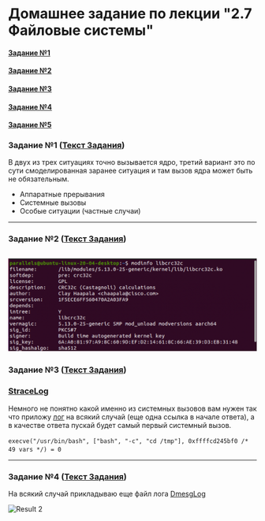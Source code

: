 # Домашнее задание по лекции "2.7 Файловые системы"

#### [Задание №1](#задание-1-текст-задания)
#### [Задание №2](#задание-2-текст-задания)
#### [Задание №3](#задание-3-текст-задания)
#### [Задание №4](#задание-4-текст-задания)
#### [Задание №5](#задание-5-текст-задания)

### Задание №1 ([Текст Задания](https://github.com/netology-code/slin-homeworks/blob/slin-7/2-08.md#%D0%B7%D0%B0%D0%B4%D0%B0%D0%BD%D0%B8%D0%B5-1))

В двух из трех ситуациях точно вызывается ядро, третий вариант это по сути смоделированная заранее ситуация и там вызов
ядра может быть не обязательным.

- Аппаратные прерывания
- Системные вызовы
- Особые ситуации (частные случаи)

---

### Задание №2 ([Текст Задания](https://github.com/netology-code/slin-homeworks/blob/slin-7/2-08.md#%D0%B7%D0%B0%D0%B4%D0%B0%D0%BD%D0%B8%D0%B5-2))
![Result 1](assets/images/hw-10/hw-10-02-1.png)
---

### Задание №3 ([Текст Задания](https://github.com/netology-code/slin-homeworks/blob/slin-7/2-08.md#%D0%B7%D0%B0%D0%B4%D0%B0%D0%BD%D0%B8%D0%B5-3))

### [StraceLog](assets/logs/hw-10/trace.log)

Немного не понятно какой именно из системных вызовов вам нужен так что приложу [лог](assets/logs/hw-10/trace.log) на 
всякий случай (еще одна ссылка в начале ответа), а в качестве ответа пускай будет самый первый системный вызов.

`execve("/usr/bin/bash", ["bash", "-c", "cd /tmp"], 0xffffcd245bf0 /* 49 vars */) = 0`

---

### Задание №4 ([Текст Задания](https://github.com/netology-code/slin-homeworks/blob/slin-7/2-08.md#%D0%B7%D0%B0%D0%B4%D0%B0%D0%BD%D0%B8%D0%B5-4))

На всякий случай прикладываю еще файл лога [DmesgLog](assets/logs/hw-10/dmesg.log)

![Result 2](assets/images/hw-10/hw-10-04-1.png)